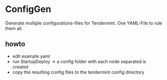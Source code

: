 # ConfigGen
Generate multiple configurations-files for Tendermint.
One YAML-File to rule them all.

## howto
* edit example.yaml
* run StartupDeploy
  -> a config folder with each node separated is created
* copy the resulting config files to the tendermint config directory
